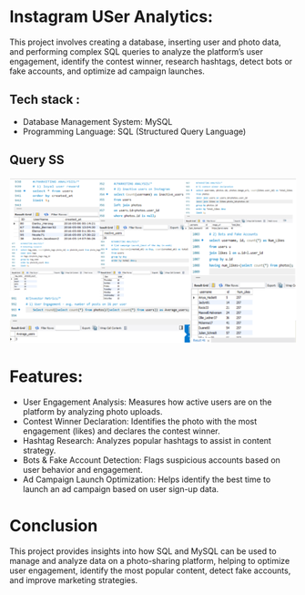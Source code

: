 # Instagram USer Analytics:
This project involves creating a database, inserting user and photo data, and performing complex SQL queries to analyze the platform’s user engagement, identify the contest winner, research hashtags, detect bots or fake accounts, and optimize ad campaign launches.

## Tech stack :
- Database Management System: MySQL
- Programming Language: SQL (Structured Query Language)

## Query SS
![test](IG_User_Queries_SS.png)

# Features:
- User Engagement Analysis: Measures how active users are on the platform by analyzing photo uploads.
- Contest Winner Declaration: Identifies the photo with the most engagement (likes) and declares the contest winner.
- Hashtag Research: Analyzes popular hashtags to assist in content strategy.
- Bots & Fake Account Detection: Flags suspicious accounts based on user behavior and engagement.
- Ad Campaign Launch Optimization: Helps identify the best time to launch an ad campaign based on user sign-up data.

# Conclusion
This project provides insights into how SQL and MySQL can be used to manage and analyze data on a photo-sharing platform, helping to optimize user engagement, identify the most popular content, detect fake accounts, and improve marketing strategies.


